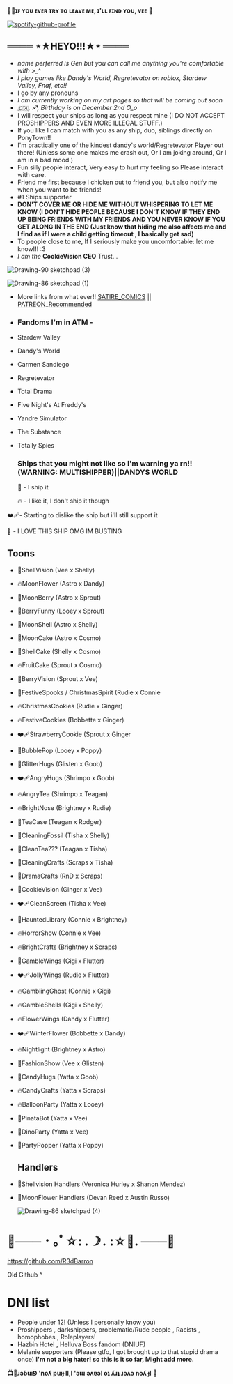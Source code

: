 **🍪🎀ɪꜰ ʏᴏᴜ ᴇᴠᴇʀ ᴛʀʏ ᴛᴏ ʟᴇᴀᴠᴇ ᴍᴇ, ɪ'ʟʟ ꜰɪɴᴅ ʏᴏᴜ, ᴠᴇᴇ** 🩷

[![spotify-github-profile](https://spotify-github-profile.kittinanx.com/api/view?uid=316coycntj43qlsiyzir7mpccuky&cover_image=true&theme=natemoo-re&show_offline=false&background_color=0d1117&interchange=true&bar_color_cover=true&bar_color=53b14f)](https://github.com/kittinan/spotify-github-profile)

## ════ ⋆★HEYO!!!★⋆ ════
- *name perferred is Gen but you can call me anything you're comfortable with >_^*
- *I play games like Dandy's World, Regretevator on roblox, Stardew Valley, Fnaf, etc!!*
- I go by any pronouns
- *I am currently working on my art pages so that will be coming out soon* 
- *🇨🇦, ♐, Birthday is on December 2nd O_o*
-  I will respect your ships as long as you respect mine (I DO NOT ACCEPT PROSHIPPERS AND EVEN MORE ILLEGAL STUFF.)
-  If you like I can match with you as any ship, duo, siblings directly on PonyTown!!
-  I'm practically one of the kindest dandy's world/Regretevator Player out there! (Unless some one makes me crash out, Or I am joking around, Or I am in a bad mood.)
-  Fun silly people interact, Very easy to hurt my feeling so Please interact with care.
-  Friend me first because I chicken out to friend you, but also notify me when you want to be friends!
-  #1 Ships supporter
-  **DON'T COVER ME OR HIDE ME WITHOUT WHISPERING TO LET ME KNOW (I DON'T HIDE PEOPLE BECAUSE I DON'T KNOW IF THEY END UP BEING FRIENDS WITH MY FRIENDS AND YOU NEVER KNOW IF YOU GET ALONG IN THE END (Just know that hiding me also affects me and I find as if I were a child getting timeout , I basically get sad)**
-  To people close to me, If I seriously make you uncomfortable: let me know!!! :3
 -  *I am the*
  **CookieVision CEO**
 Trust...


![Drawing-90 sketchpad (3)](https://github.com/user-attachments/assets/22bd21d1-d980-428f-a9b4-dc8211a8c28c)

![Drawing-86 sketchpad (1)](https://github.com/user-attachments/assets/e1168956-c1dc-4dbd-8aa1-ef1e12daf916)

-  More links from what ever!!
   [SATIRE_COMICS](https://readmycomic.straw.page) || [PATREON_Recommended](https://www.patreon.com/c/r3d_barron/about)
-  ### Fandoms I'm in ATM -
-  Stardew Valley
-  Dandy's World
-  Carmen Sandiego
-  Regretevator
-  Total Drama
-  Five Night's At Freddy's
-  Yandre Simulator
-  The Substance
-  Totally Spies

   ### Ships that you might not like so I'm warning ya rn!! (WARNING: MULTISHIPPER)||DANDYS WORLD
   🎀 - I ship it
   
   🔥 - I like it, I don't ship it though
   
  ❤‍🩹- Starting to dislike the ship but i'll still support it
   
   🍪 - I LOVE THIS SHIP OMG IM BUSTING
  ## Toons
- 🎀ShellVision (Vee x Shelly)
- 🔥MoonFlower (Astro x Dandy)
- 🍪MoonBerry (Astro x Sprout)
- 🍪BerryFunny (Looey x Sprout)
- 🎀MoonShell (Astro x Shelly)
- 🎀MoonCake (Astro x Cosmo)
- 🎀ShellCake (Shelly x Cosmo)
- 🔥FruitCake (Sprout x Cosmo)
- 🎀BerryVision (Sprout x Vee)
- 🎀FestiveSpooks / ChristmasSpirit (Rudie x Connie
- 🔥ChristmasCookies (Rudie x Ginger)
- 🔥FestiveCookies (Bobbette x Ginger)
- ❤‍🩹StrawberryCookie (Sprout x Ginger
- 🎀BubblePop (Looey x Poppy)
- 🎀GlitterHugs (Glisten x Goob)
- ❤‍🩹AngryHugs (Shrimpo x Goob)
- 🔥AngryTea (Shrimpo x Teagan)
- 🔥BrightNose (Brightney x Rudie)
- 🎀TeaCase (Teagan x Rodger)
- 🍪CleaningFossil (Tisha x Shelly)
- 🎀CleanTea??? (Teagan x Tisha)
- 🎀CleaningCrafts (Scraps x Tisha)
- 🎀DramaCrafts (RnD x Scraps)
- 🍪CookieVision (Ginger x Vee)
- ❤‍🩹CleanScreen (Tisha x Vee)
- 🎀HauntedLibrary (Connie x Brightney)
- 🔥HorrorShow (Connie x Vee)
- 🔥BrightCrafts (Brightney x Scraps)
- 🍪GambleWings (Gigi x Flutter)
- ❤‍🩹JollyWings (Rudie x Flutter)
- 🔥GamblingGhost (Connie x Gigi)
- 🔥GambleShells (Gigi x Shelly)
- 🔥FlowerWings (Dandy x Flutter)
- ❤‍🩹WinterFlower (Bobbette x Dandy)
- 🔥Nightlight (Brightney x Astro)
- 🎀FashionShow (Vee x Glisten)
- 🍪CandyHugs (Yatta x Goob)
- 🔥CandyCrafts (Yatta x Scraps)
- 🔥BalloonParty (Yatta x Looey)
- 🍪PinataBot (Yatta x Vee)
- 🍪DinoParty (Yatta x Vee)
- 🍪PartyPopper (Yatta x Poppy)
   ## Handlers
- 🎀Shellvision Handlers (Veronica Hurley x Shanon Mendez)
- 🎀MoonFlower Handlers (Devan Reed x Austin Russo)

  ![Drawing-86 sketchpad (4)](https://github.com/user-attachments/assets/17cfd3f1-343d-4635-a30b-18eed582dc27)


# 🎀─── ･ ｡ﾟ☆: *.☽ .* :☆ﾟ. ───🎀

https://github.com/R3dBarron

Old Github ^





# DNI list
* People under 12! (Unless I personally know you)
* Proshippers , darkshippers, problematic/Rude people , Racists , homophobes , Roleplayers!
* Hazbin Hotel , Helluva Boss fandom (DNIUF)
* Melanie supporters (Please gtfo, I got brought up to that stupid drama once)
  **I'm not a big hater! so this is it so far, Might add more.**

**📺🎤ɹǝɓuı⅁ 'noʎ puıɟ ll,I 'ǝɯ ǝʌɐǝl oʇ ʎɹʇ ɹǝʌǝ noʎ ɟI** 💚
